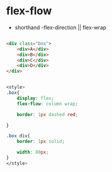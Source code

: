 # flex-flow

- shorthand
-flex-direction || flex-wrap

```HTML

<div class="box">
    <div>A</div>
    <div>B</div>
    <div>C</div>
    <div>D</div>
</div>

```

```CSS

<style>
.box{
    display: flex;
    flex-flow: column wrap;

    border: 1px dashed red;

}

.box div{
    border: 1px solid;

    width: 80px;
}
</style>